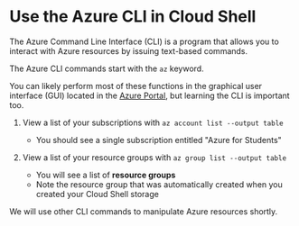# Use the Azure CLI in Cloud Shell
The Azure Command Line Interface (CLI) is a program that allows you to interact with Azure resources by issuing text-based commands.

The Azure CLI commands start with the `az` keyword.

You can likely perform most of these functions in the graphical user interface (GUI) located in the [Azure Portal](https://portal.azure.com), but learning the CLI is important too.

1. View a list of your subscriptions with `az account list --output table`
    * You should see a single subscription entitled "Azure for Students"

2. View a list of your resource groups with `az group list --output table`
    * You will see a list of **resource groups**
    * Note the resource group that was automatically created when you created your Cloud Shell storage

We will use other CLI commands to manipulate Azure resources shortly.